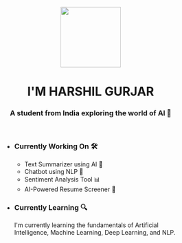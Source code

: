 <p align="center">
  <img src="https://www.adoreinfotech.com/assets/img/chatbot-marketing.gif" width="140" />
</p>

<h1 align="center"><strong>I'M HARSHIL GURJAR</strong></h1>

<h3 align="center">A student from India exploring the world of AI 🤖</h3>

<br>

<div align="left" style="margin-left: 10%; width: 80%;">

- ### Currently Working On 🛠️
  - Text Summarizer using AI 📝
  - Chatbot using NLP 💬
  - Sentiment Analysis Tool 📊
  - AI-Powered Resume Screener 📄

- ### Currently Learning 🔍  
  I'm currently learning the fundamentals of Artificial Intelligence, Machine Learning, Deep Learning, and NLP.

</div>
